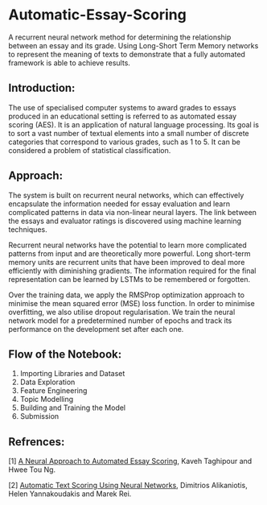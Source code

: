 # Automatic-Essay-Scoring

A recurrent neural network method for determining the relationship between an essay and its grade. Using Long-Short Term Memory networks to represent the meaning of texts to demonstrate that a fully automated framework is able to achieve results. 

## Introduction:

The use of specialised computer systems to
award grades to essays produced in an
educational setting is referred to as automated
essay scoring (AES). It is an application of natural
language processing. Its goal is to sort a vast
number of textual elements into a small number
of discrete categories that correspond to various
grades, such as 1 to 5. It can be considered a
problem of statistical classification.

## Approach:

The system is built on recurrent neural networks,
which can effectively encapsulate the information
needed for essay evaluation and learn
complicated patterns in data via non-linear neural
layers. The link between the essays and
evaluator ratings is discovered using machine
learning techniques.

Recurrent neural networks have the potential to
learn more complicated patterns from input and
are theoretically more powerful. Long short-term
memory units are recurrent units that have been
improved to deal more efficiently with diminishing
gradients. The information required for the final
representation can be learned by LSTMs to be
remembered or forgotten.

Over the training data, we apply the RMSProp
optimization approach to minimise the mean
squared error (MSE) loss function. In order to
minimise overfitting, we also utilise dropout regularisation. We train the neural network
model for a predetermined number of epochs and
track its performance on the development set
after each one.

## Flow of the Notebook:

1. Importing Libraries and Dataset
2. Data Exploration
3. Feature Engineering
4. Topic Modelling
5. Building and Training the Model
6. Submission


## Refrences:

[1] [A Neural Approach to Automated Essay
Scoring](https://aclanthology.org/D16-1193.pdf), Kaveh Taghipour and Hwee Tou Ng.

[2] [Automatic Text Scoring Using Neural
Networks](https://arxiv.org/pdf/1606.04289.pdf), Dimitrios Alikaniotis, Helen Yannakoudakis
and Marek Rei.

